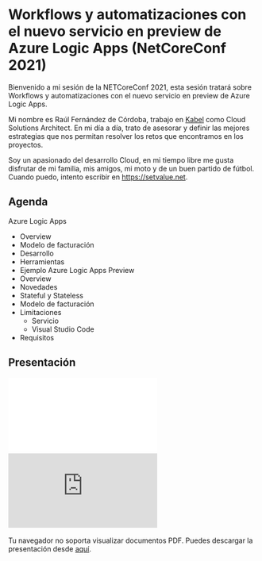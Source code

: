# Workflows y automatizaciones con el nuevo servicio en preview de Azure Logic Apps (NetCoreConf 2021)

Bienvenido a mi sesión de la NETCoreConf 2021, esta sesión tratará sobre Workflows y automatizaciones con el nuevo servicio en preview de Azure Logic Apps.

Mi nombre es Raúl Fernández de Córdoba, trabajo en <a href="www.kabel.es" target="_blank">Kabel</a> como Cloud Solutions Architect. En mi día a día, trato de asesorar y definir las mejores estrategias que nos permitan resolver los retos que encontramos en los proyectos.

Soy un apasionado del desarrollo Cloud, en mi tiempo libre me gusta disfrutar de mi familia, mis amigos, mi moto y de un buen partido de fútbol. Cuando puedo, intento escribir en <a href="https://setvalue.net" target="_blank">https://setvalue.net</a>.

## Agenda

Azure Logic Apps
- Overview
- Modelo de facturación
- Desarrollo
- Herramientas
- Ejemplo
Azure Logic Apps Preview
- Overview
- Novedades
- Stateful y Stateless
- Modelo de facturación
- Limitaciones
  - Servicio
  - Visual Studio Code
- Requisitos

## Presentación
![Slides](/Slides/Slides.pdf)
<object data="https://github.com/rfcm83/netcoreconf2021/blob/master/Slides/Slides.pdf" type="application/pdf" width="700px" height="700px">
    <embed src="https://github.com/rfcm83/netcoreconf2021/blob/master/Slides/Slides.pdf">
        <p>Tu navegador no soporta visualizar documentos PDF. Puedes descargar la presentación desde <a href="https://github.com/rfcm83/netcoreconf2021/blob/master/Slides/Slides.pdf">aquí</a>.</p>
    </embed>
</object>
